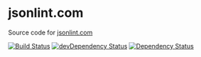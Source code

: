 # jsonlint.com

Source code for [jsonlint.com](http://jsonlint.com)

[![Build Status](https://travis-ci.org/circlecell/jsonlint.com.svg?branch=master)](https://travis-ci.org/circlecell/jsonlint.com) [![devDependency Status](https://img.shields.io/david/dev/circlecell/jsonlintdotcom.svg)](https://david-dm.org/circlecell/jsonlintdotcom#info=devDependencies)
[![Dependency Status](https://img.shields.io/david/circlecell/jsonlintdotcom.svg)](https://david-dm.org/circlecell/jsonlintdotcom)
